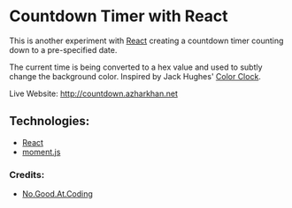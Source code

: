 # Countdown Timer with React

This is another experiment with [React](facebook.github.io/react/) creating a countdown timer counting down to a pre-specified date.

The current time is being converted to a hex value and used to subtly change the background color. Inspired by Jack Hughes' [Color Clock](http://thecolourclock.co.uk/).

Live Website: http://countdown.azharkhan.net

## Technologies:

* [React](facebook.github.io/react)
* [moment.js](http://momentjs.com/)

### Credits:

* [No.Good.At.Coding](http://www.nogoodatcoding.com/projects/colorclock)
